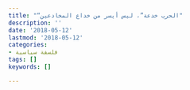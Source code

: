 ```yaml
---
title: "“الحرب خدعة”، ليس أيسر من خداع المخادعين"
description: ''
date: '2018-05-12'
lastmod: '2018-05-12'
categories:
- فلسفة سياسية
tags: []
keywords: []

---
```

###